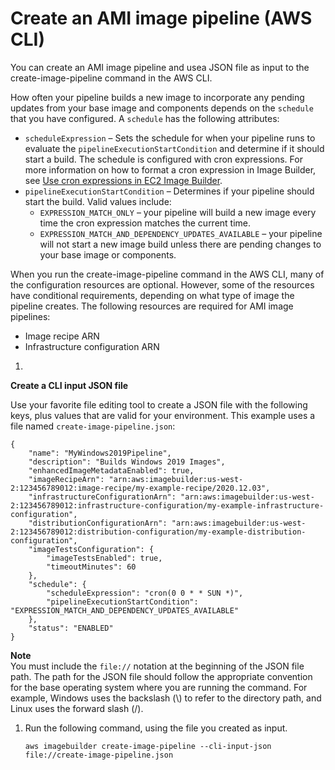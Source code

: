 # Create an AMI image pipeline \(AWS CLI\)<a name="cli-create-image-pipeline"></a>

You can create an AMI image pipeline and usea JSON file as input to the create\-image\-pipeline command in the AWS CLI\.

How often your pipeline builds a new image to incorporate any pending updates from your base image and components depends on the `schedule` that you have configured\. A `schedule` has the following attributes:
+ `scheduleExpression` – Sets the schedule for when your pipeline runs to evaluate the `pipelineExecutionStartCondition` and determine if it should start a build\. The schedule is configured with cron expressions\. For more information on how to format a cron expression in Image Builder, see [Use cron expressions in EC2 Image Builder](cron-expressions.md)\.
+ `pipelineExecutionStartCondition` – Determines if your pipeline should start the build\. Valid values include:
  + `EXPRESSION_MATCH_ONLY` – your pipeline will build a new image every time the cron expression matches the current time\. 
  + `EXPRESSION_MATCH_AND_DEPENDENCY_UPDATES_AVAILABLE` – your pipeline will not start a new image build unless there are pending changes to your base image or components\.

When you run the create\-image\-pipeline command in the AWS CLI, many of the configuration resources are optional\. However, some of the resources have conditional requirements, depending on what type of image the pipeline creates\. The following resources are required for AMI image pipelines:
+ Image recipe ARN
+ Infrastructure configuration ARN

1. 

**Create a CLI input JSON file**

   Use your favorite file editing tool to create a JSON file with the following keys, plus values that are valid for your environment\. This example uses a file named `create-image-pipeline.json`:

   ```
   {
       "name": "MyWindows2019Pipeline",
       "description": "Builds Windows 2019 Images",
       "enhancedImageMetadataEnabled": true,
       "imageRecipeArn": "arn:aws:imagebuilder:us-west-2:123456789012:image-recipe/my-example-recipe/2020.12.03",
       "infrastructureConfigurationArn": "arn:aws:imagebuilder:us-west-2:123456789012:infrastructure-configuration/my-example-infrastructure-configuration",
       "distributionConfigurationArn": "arn:aws:imagebuilder:us-west-2:123456789012:distribution-configuration/my-example-distribution-configuration",
       "imageTestsConfiguration": {
           "imageTestsEnabled": true,
           "timeoutMinutes": 60
       },
       "schedule": {
           "scheduleExpression": "cron(0 0 * * SUN *)",
           "pipelineExecutionStartCondition": "EXPRESSION_MATCH_AND_DEPENDENCY_UPDATES_AVAILABLE"
       },
       "status": "ENABLED"
   }
   ```
**Note**  
You must include the `file://` notation at the beginning of the JSON file path\.
The path for the JSON file should follow the appropriate convention for the base operating system where you are running the command\. For example, Windows uses the backslash \(\\\) to refer to the directory path, and Linux uses the forward slash \(/\)\.

1. Run the following command, using the file you created as input\.

   ```
   aws imagebuilder create-image-pipeline --cli-input-json file://create-image-pipeline.json
   ```